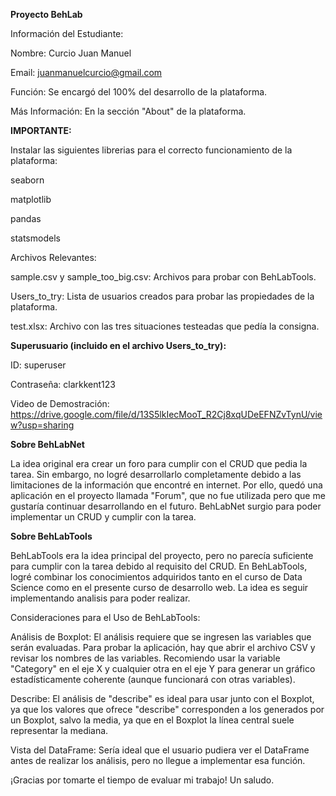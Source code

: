 **Proyecto BehLab**

Información del Estudiante:

Nombre: Curcio Juan Manuel

Email: juanmanuelcurcio@gmail.com

Función: Se encargó del 100% del desarrollo de la plataforma.

Más Información: En la sección "About" de la plataforma.

**IMPORTANTE:**

Instalar las siguientes librerias para el correcto funcionamiento de la plataforma:

seaborn

matplotlib

pandas

statsmodels


Archivos Relevantes:

sample.csv y sample_too_big.csv: Archivos para probar con BehLabTools.

Users_to_try: Lista de usuarios creados para probar las propiedades de la plataforma.

test.xlsx: Archivo con las tres situaciones testeadas que pedía la consigna.


**Superusuario (incluido en el archivo Users_to_try):**

ID: superuser

Contraseña: clarkkent123

Video de Demostración: https://drive.google.com/file/d/13S5lkIecMooT_R2Cj8xqUDeEFNZvTynU/view?usp=sharing

**Sobre BehLabNet**

La idea original era crear un foro para cumplir con el CRUD que pedia la tarea. Sin embargo, no logré desarrollarlo completamente debido a las limitaciones de la información que encontré en internet. Por ello, quedó una aplicación en el proyecto llamada "Forum", que no fue utilizada pero que me gustaría continuar desarrollando en el futuro. BehLabNet surgio para poder implementar un CRUD y cumplir con la tarea.

**Sobre BehLabTools**

BehLabTools era la idea principal del proyecto, pero no parecía suficiente para cumplir con la tarea debido al requisito del CRUD. En BehLabTools, logré combinar los conocimientos adquiridos tanto en el curso de Data Science como en el presente curso de desarrollo web. La idea es seguir implementando analisis para poder realizar.


Consideraciones para el Uso de BehLabTools:

Análisis de Boxplot: El análisis requiere que se ingresen las variables que serán evaluadas. Para probar la aplicación, hay que abrir el archivo CSV y revisar los nombres de las variables. Recomiendo usar la variable "Category" en el eje X y cualquier otra en el eje Y para generar un gráfico estadísticamente coherente (aunque funcionará con otras variables).

Describe: El análisis de "describe" es ideal para usar junto con el Boxplot, ya que los valores que ofrece "describe" corresponden a los generados por un Boxplot, salvo la media, ya que en el Boxplot la línea central suele representar la mediana.

Vista del DataFrame: Sería ideal que el usuario pudiera ver el DataFrame antes de realizar los análisis, pero no llegue a implementar esa función.

¡Gracias por tomarte el tiempo de evaluar mi trabajo! Un saludo.
